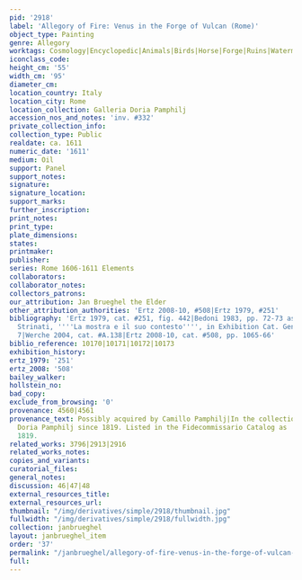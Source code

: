 ```yaml
---
pid: '2918'
label: 'Allegory of Fire: Venus in the Forge of Vulcan (Rome)'
object_type: Painting
genre: Allegory
worktags: Cosmology|Encyclopedic|Animals|Birds|Horse|Forge|Ruins|Watermill|Van Balen|Volcano|Nude|Landscape|Armor
iconclass_code:
height_cm: '55'
width_cm: '95'
diameter_cm:
location_country: Italy
location_city: Rome
location_collection: Galleria Doria Pamphilj
accession_nos_and_notes: 'inv. #332'
private_collection_info:
collection_type: Public
realdate: ca. 1611
numeric_date: '1611'
medium: Oil
support: Panel
support_notes:
signature:
signature_location:
support_marks:
further_inscription:
print_notes:
print_type:
plate_dimensions:
states:
printmaker:
publisher:
series: Rome 1606-1611 Elements
collaborators:
collaborator_notes:
collectors_patrons:
our_attribution: Jan Brueghel the Elder
other_attribution_authorities: 'Ertz 2008-10, #508|Ertz 1979, #251'
bibliography: 'Ertz 1979, cat. #251, fig. 442|Bedoni 1983, pp. 72-73 as studio version|Claudio
  Strinati, ''''La mostra e il suo contesto'''', in Exhibition Cat. Genoa 1996, p.
  7|Werche 2004, cat. #A.138|Ertz 2008-10, cat. #508, pp. 1065-66'
biblio_reference: 10170|10171|10172|10173
exhibition_history:
ertz_1979: '251'
ertz_2008: '508'
bailey_walker:
hollstein_no:
bad_copy:
exclude_from_browsing: '0'
provenance: 4560|4561
provenance_text: Possibly acquired by Camillo Pamphilj|In the collection of the Galleria
  Doria Pamphilj since 1819. Listed in the Fidecommissario Catalog as 'Brueghel' in
  1819.
related_works: 3796|2913|2916
related_works_notes:
copies_and_variants:
curatorial_files:
general_notes:
discussion: 46|47|48
external_resources_title:
external_resources_url:
thumbnail: "/img/derivatives/simple/2918/thumbnail.jpg"
fullwidth: "/img/derivatives/simple/2918/fullwidth.jpg"
collection: janbrueghel
layout: janbrueghel_item
order: '37'
permalink: "/janbrueghel/allegory-of-fire-venus-in-the-forge-of-vulcan-rome"
full:
---
```

